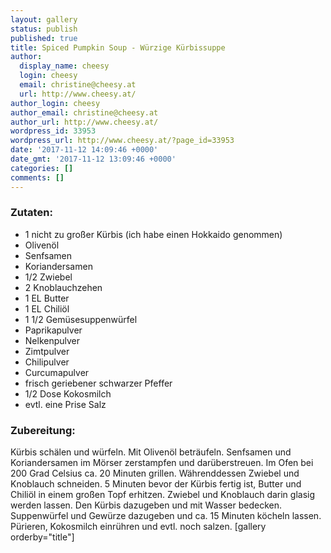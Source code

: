 ```yaml
---
layout: gallery
status: publish
published: true
title: Spiced Pumpkin Soup - Würzige Kürbissuppe
author:
  display_name: cheesy
  login: cheesy
  email: christine@cheesy.at
  url: http://www.cheesy.at/
author_login: cheesy
author_email: christine@cheesy.at
author_url: http://www.cheesy.at/
wordpress_id: 33953
wordpress_url: http://www.cheesy.at/?page_id=33953
date: '2017-11-12 14:09:46 +0000'
date_gmt: '2017-11-12 13:09:46 +0000'
categories: []
comments: []
---
```

### Zutaten:
* 1 nicht zu großer Kürbis (ich habe einen Hokkaido genommen)
* Olivenöl
* Senfsamen
* Koriandersamen
* 1/2 Zwiebel
* 2 Knoblauchzehen
* 1 EL Butter
* 1 EL Chiliöl
* 1 1/2 Gemüsesuppenwürfel
* Paprikapulver
* Nelkenpulver
* Zimtpulver
* Chilipulver
* Curcumapulver
* frisch geriebener schwarzer Pfeffer
* 1/2 Dose Kokosmilch
* evtl. eine Prise Salz
### Zubereitung:
Kürbis schälen und würfeln. Mit Olivenöl beträufeln. Senfsamen und Koriandersamen im Mörser zerstampfen und darüberstreuen. Im Ofen bei 200 Grad Celsius ca. 20 Minuten grillen.
Währenddessen Zwiebel und Knoblauch schneiden. 5 Minuten bevor der Kürbis fertig ist, Butter und Chiliöl in einem großen Topf erhitzen. Zwiebel und Knoblauch darin glasig werden lassen. Den Kürbis dazugeben und mit Wasser bedecken. Suppenwürfel und Gewürze dazugeben und ca. 15 Minuten köcheln lassen. Pürieren, Kokosmilch einrühren und evtl. noch salzen.
[gallery orderby="title"]
